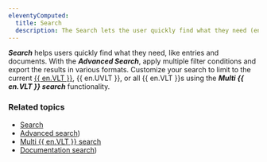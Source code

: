 ```yaml
---
eleventyComputed:
  title: Search
  description: The Search lets the user quickly find what they need (entries, documentation, etc.).
---
```

***Search*** helps users quickly find what they need, like entries and documents. With the ***Advanced Search***, apply multiple filter conditions and export the results in various formats. Customize your search to limit to the current [{{ en.VLT }}](/rdm/windows/concepts/basic-concepts/vaults/), {{ en.UVLT }}, or all {{ en.VLT }}s using the ***Multi {{ en.VLT }} search*** functionality.

### Related topics  
* [Search](/rdm/commands/view/view/search/)
* [Advanced search](/rdm/commands/view/view/search/advanced/))
* [Multi {{ en.VLT }} search](/rdm/commands/view/view/search/multi-vault/)
* [Documentation search](/rdm/commands/view/view/search/documentation/))
